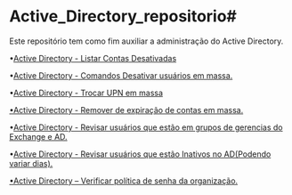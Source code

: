 # Active_Directory_repositorio#

Este repositório tem como fim auxiliar a administração do Active Directory. 

•[Active Directory - Listar Contas Desativadas](https://github.com/matheussdsi/Active_Directory_repository/blob/c2b9421b34dc49799df9638069aa8a98af4063d1/Contas_desativas.ps1)

•[Active Directory - Comandos Desativar usuários em massa.](https://github.com/matheussdsi/Active_Directory_repository/blob/1a8886640f46c0faddb6f76a1276e3c815453d65/Disable_Account.ps1)

•[Active Directory - Trocar UPN em massa](https://github.com/matheussdsi/Active_Directory_repository/blob/a543833739b79a964f92af53b51d05069652412a/change_UPN_OU.ps1)

[•Active Directory - Remover de expiração de contas em massa.](https://github.com/matheussdsi/Active_Directory_repository/blob/a543833739b79a964f92af53b51d05069652412a/limpar_ADAccountExpiration.ps1)

•[Active Directory - Revisar usuários que estão em grupos de gerencias do Exchange e AD.](https://github.com/matheussdsi/Active_Directory_repository/blob/2df6ed394a9564e840a1f134d18fb7a7a23ab979/AD%202.0.ps1)

•[Active Directory - Revisar usuários que estão Inativos no AD(Podendo variar dias).](https://github.com/matheussdsi/Active_Directory_repository/blob/d24abbfe3410e70bf3bc34624114173e0a6d4a88/Users_Inat.ps1)
 
 [•Active Directory – Verificar política de senha da organização.](https://github.com/matheussdsi/Active_Directory_repository/blob/fb02d8f8d534b2e9735072814e09e28bb3628e6b/AD%202.0.ps1)

